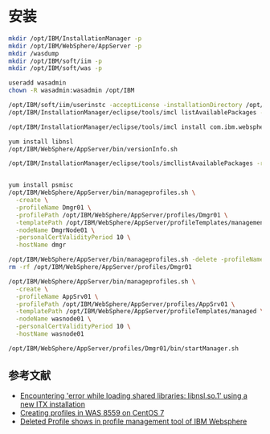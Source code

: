 # 安装

```sh
mkdir /opt/IBM/InstallationManager -p
mkdir /opt/IBM/WebSphere/AppServer -p
mkdir /wasdump
mkdir /opt/IBM/soft/iim -p
mkdir /opt/IBM/soft/was -p

useradd wasadmin
chown -R wasadmin:wasadmin /opt/IBM

/opt/IBM/soft/iim/userinstc -acceptLicense -installationDirectory /opt/IBM/InstallationManager -log ./log.xml -silent
/opt/IBM/InstallationManager/eclipse/tools/imcl listAvailablePackages -repositories /opt/IBM/soft/was/repository.config -features -long

/opt/IBM/InstallationManager/eclipse/tools/imcl install com.ibm.websphere.ND.v85_8.5.5000.20130514_1044 -repositories /opt/IBM/soft/was/repository.config -installationDirectory /opt/IBM/WebSphere/AppServer -acceptLicense

yum install libnsl
/opt/IBM/WebSphere/AppServer/bin/versionInfo.sh

/opt/IBM/InstallationManager/eclipse/tools/imcllistAvailablePackages -repositories /opt/IBM/soft/ihs/repository.config -features -long


yum install psmisc
/opt/IBM/WebSphere/AppServer/bin/manageprofiles.sh \
  -create \
  -profileName Dmgr01 \
  -profilePath /opt/IBM/WebSphere/AppServer/profiles/Dmgr01 \
  -templatePath /opt/IBM/WebSphere/AppServer/profileTemplates/management \
  -nodeName DmgrNode01 \
  -personalCertValidityPeriod 10 \
  -hostName dmgr

/opt/IBM/WebSphere/AppServer/bin/manageprofiles.sh -delete -profileName Dmgr01
rm -rf /opt/IBM/WebSphere/AppServer/profiles/Dmgr01

/opt/IBM/WebSphere/AppServer/bin/manageprofiles.sh \
  -create \
  -profileName AppSrv01 \
  -profilePath /opt/IBM/WebSphere/AppServer/profiles/AppSrv01 \
  -templatePath /opt/IBM/WebSphere/AppServer/profileTemplates/managed \
  -nodeName wasnode01 \
  -personalCertValidityPeriod 10 \
  -hostName wasnode01

/opt/IBM/WebSphere/AppServer/profiles/Dmgr01/bin/startManager.sh
```

## 参考文献

- [Encountering 'error while loading shared libraries: libnsl.so.1' using a new ITX installation](https://www.ibm.com/support/pages/encountering-error-while-loading-shared-libraries-libnslso1-using-new-itx-installation)
- [Creating profiles in WAS 8559 on CentOS 7](https://serverfault.com/questions/789392/creating-profiles-in-was-8559-on-centos-7)
- [Deleted Profile shows in profile management tool of IBM Websphere](https://stackoverflow.com/questions/24296637/deleted-profile-shows-in-profile-management-tool-of-ibm-websphere)






